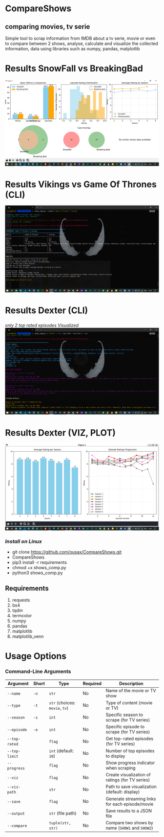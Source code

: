 # CompareShows
## comparing movies, tv serie ## 
Simple tool to scrap information from IMDB about a tv serie, movie or even to compare between 2 shows, analyse, calculate and visualize the collected information, data 
using libraries such as numpy, pandas, matplotlib
# Results SnowFall vs BreakingBad #
![image alt](https://github.com/ousax/CompareShows/blob/238474ff37e864db4cfa3128f12ed1729415ee62/f.png)
# Results Vikings vs Game Of Thrones (CLI) #
![image alt](https://github.com/ousax/CompareShows/blob/7369b88507d3644b3d385a2b4b9a8096a224ca5b/ff.png)
# Results Dexter (CLI) #
### 
_only 2 top rated episodes_
_Visualized_
![image alt](https://github.com/ousax/CompareShows/blob/532e425bb478a6a9931679e3c3fe347c47b3671d/dexter.png)
# Results Dexter (VIZ, PLOT)
![image alt](https://github.com/ousax/CompareShows/blob/684f9e1a706fa0528741bc883412f898b9f04339/dexter%20plot.png)

### _Install on Linux_
- git clone https://github.com/ousax/CompareShows.git
- CompareShows
- pip3 install -r requirements
- chmod +x shows_comp.py
- python3 shows_comp.py
## Requirements 
1. requests
2. bs4
3. tqdm
4. termcolor
5. numpy
6. pandas
7. matplotlib
8. matplotlib_venn
# Usage Options
### Command-Line Arguments

| Argument           | Short | Type         | Required | Description                                                                 |
|--------------------|-------|--------------|----------|-----------------------------------------------------------------------------|
| `--name`           | `-n`  | `str`        | No       | Name of the movie or TV show                                                |
| `--type`           | `-t`  | `str` (choices: `movie`, `tv`) | No       | Type of content (movie or TV)                                               |
| `--season`         | `-s`  | `int`        | No       | Specific season to scrape (for TV series)                                   |
| `--episode`        | `-e`  | `int`        | No       | Specific episode to scrape (for TV series)                                  |
| `--top-rated`      |       | `flag`       | No       | Get top-rated episodes (for TV series)                                      |
| `--top-limit`      |       | `int` (default: `10`) | No       | Number of top episodes to display                                           |
| `--progress`       |       | `flag`       | No       | Show progress indicator when scraping                                       |
| `--viz`            |       | `flag`       | No       | Create visualization of ratings (for TV series)                             |
| `--viz-path`       |       | `str`        | No       | Path to save visualization (default: display)                               |
| `--save`           |       | `flag`       | No       | Generate streaming links for each episode/movie                            |
| `--output`         |       | `str` (file path) | No    | Save results to a JSON file                                                 |
| `--compare`        |       | `tuple(str, str)` | No    | Compare two shows by name (`SHOW1` and `SHOW2`)                             |

